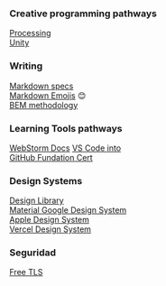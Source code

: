 ### __Creative programming pathways__
[Processing](https://processing.org/) <br>
[Unity](https://learn.unity.com/pathways)

### __Writing__
[Markdown specs](https://docs.github.com/en/get-started/writing-on-github/getting-started-with-writing-and-formatting-on-github/basic-writing-and-formatting-syntax) <br>
[Markdown Emojis](https://gist.github.com/rxaviers/7360908) :blush: <br>
[BEM methodology](https://en.bem.info/methodology/) <br>

### __Learning Tools pathways__
[WebStorm Docs](https://www.jetbrains.com/help/webstorm/meet-webstorm.html)
[VS Code into](https://code.visualstudio.com/docs/getstarted/introvideos#VSCode) <br>
[GitHub Fundation Cert](https://learn.microsoft.com/en-us/collections/o1njfe825p602p) <br>

### __Design Systems__
[Design Library](https://uiverse.io/) <br>
[Material Google Design System](https://m3.material.io/)<br>
[Apple Design System](https://developer.apple.com/design/)<br>
[Vercel Design System](https://basis.vercel.app/typography/) <br>

### __Seguridad__
[Free TLS](https://letsencrypt.org/es/)

